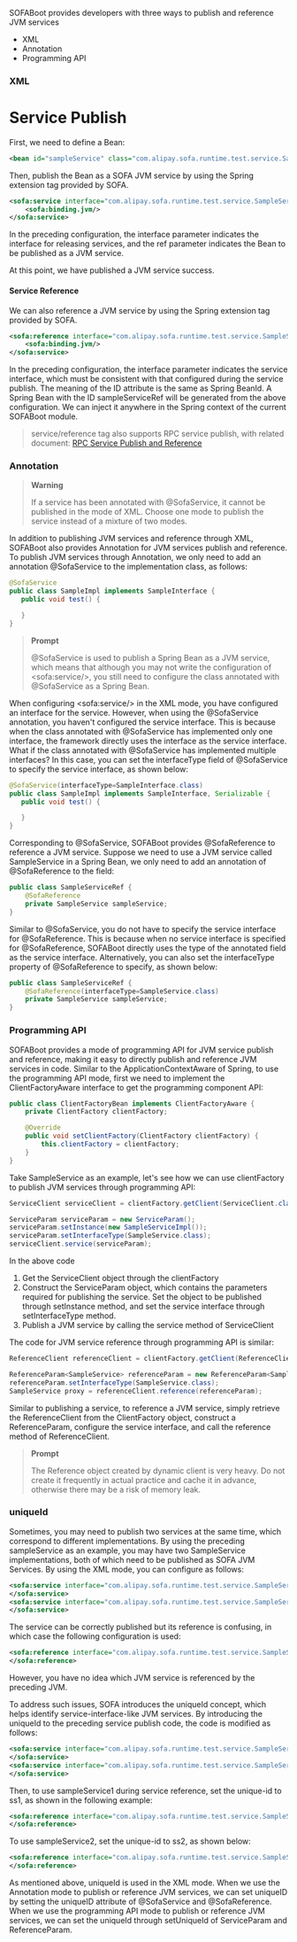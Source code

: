 ﻿SOFABoot provides developers with three ways to publish and reference JVM services

- XML
- Annotation
- Programming API

### XML

# Service Publish

First, we need to define a Bean:

```xml
<bean id="sampleService" class="com.alipay.sofa.runtime.test.service.SampleServiceImpl">
```

Then, publish the Bean as a SOFA JVM service by using the Spring extension tag provided by SOFA.

```xml
<sofa:service interface="com.alipay.sofa.runtime.test.service.SampleService" ref="sampleService">
	<sofa:binding.jvm/>
</sofa:service>
```

In the preceding configuration, the interface parameter indicates the interface for releasing services, and the ref parameter indicates the Bean to be published as a JVM service.

At this point, we have published a JVM service success.

#### Service Reference

We can also reference a JVM service by using the Spring extension tag provided by SOFA.

```xml
<sofa:reference interface="com.alipay.sofa.runtime.test.service.SampleService" id="sampleServiceRef">
	<sofa:binding.jvm/>
</sofa:service>
```

In the preceding configuration, the interface parameter indicates the service interface, which must be consistent with that configured during the service publish. The meaning of the ID attribute is the same as Spring BeanId. A Spring Bean with the ID sampleServiceRef will be generated from the above configuration. We can inject it anywhere in the Spring context of the current SOFABoot module.

> service/reference tag also supports RPC service publish, with related document: [RPC Service Publish and Reference](https://github.com/sofastack/sofa-rpc/wiki/Publish-And-Reference)

### Annotation

> **Warning**
>
> If a service has been annotated with @SofaService, it cannot be published in the mode of XML. Choose one mode to publish the service instead of a mixture of two modes.

In addition to publishing JVM services and reference through XML, SOFABoot also provides Annotation for JVM services publish and reference. To publish JVM services through Annotation, we only need to add an annotation @SofaService to the implementation class, as follows:

```java
@SofaService
public class SampleImpl implements SampleInterface {
   public void test() {

   }
}
```

> **Prompt**
>
> @SofaService is used to publish a Spring Bean as a JVM service, which means that although you may not write the configuration of \<sofa:service/\>, you still need to configure the class annotated with @SofaService as a Spring Bean.

When configuring \<sofa:service/\> in the XML mode, you have configured an interface for the service. However, when using the @SofaService annotation, you haven't configured the service interface. This is because when the class annotated with @SofaService has implemented only one interface, the framework directly uses the interface as the service interface. What if the class annotated with @SofaService has implemented multiple interfaces? In this case, you can set the interfaceType field of @SofaService to specify the service interface, as shown below:

```java
@SofaService(interfaceType=SampleInterface.class)
public class SampleImpl implements SampleInterface, Serializable {
   public void test() {

   }
}
```

Corresponding to @SofaService, SOFABoot provides @SofaReference to reference a JVM service. Suppose we need to use a JVM service called SampleService in a Spring Bean, we only need to add an annotation of @SofaReference to the field:

```java
public class SampleServiceRef {
    @SofaReference
    private SampleService sampleService;
}
```

Similar to @SofaService, you do not have to specify the service interface for @SofaReference. This is because when no service interface is specified for @SofaReference, SOFABoot directly uses the type of the annotated field as the service interface. Alternatively, you can also set the interfaceType property of @SofaReference to specify, as shown below:

```java
public class SampleServiceRef {
    @SofaReference(interfaceType=SampleService.class)
    private SampleService sampleService;
}
```

### Programming API

SOFABoot provides a mode of programming API for JVM service publish and reference, making it easy to directly publish and reference JVM services in code. Similar to the ApplicationContextAware of Spring, to use the programming API mode, first we need to implement the ClientFactoryAware interface to get the programming component API:

```java
public class ClientFactoryBean implements ClientFactoryAware {
    private ClientFactory clientFactory;

    @Override
    public void setClientFactory(ClientFactory clientFactory) {
        this.clientFactory = clientFactory;
    }
}
```

Take SampleService as an example, let's see how we can use clientFactory to publish JVM services through programming API:

```java
ServiceClient serviceClient = clientFactory.getClient(ServiceClient.class);

ServiceParam serviceParam = new ServiceParam();
serviceParam.setInstance(new SampleServiceImpl());
serviceParam.setInterfaceType(SampleService.class);
serviceClient.service(serviceParam);
```

In the above code

1. Get the ServiceClient object through the clientFactory
2. Construct the ServiceParam object, which contains the parameters required for publishing the service. Set the object to be published through setInstance method, and set the service interface through setInterfaceType method.
3. Publish a JVM service by calling the service method of ServiceClient

The code for JVM service reference through programming API is similar:

```java
ReferenceClient referenceClient = clientFactory.getClient(ReferenceClient.class);

ReferenceParam<SampleService> referenceParam = new ReferenceParam<SampleService>();
referenceParam.setInterfaceType(SampleService.class);
SampleService proxy = referenceClient.reference(referenceParam);
```

Similar to publishing a service, to reference a JVM service, simply retrieve the ReferenceClient from the ClientFactory object, construct a ReferenceParam, configure the service interface, and call the reference method of ReferenceClient.

> **Prompt**
> 
> The Reference object created by dynamic client is very heavy. Do not create it frequently in actual practice and cache it in advance, otherwise there may be a risk of memory leak.

### uniqueId

Sometimes, you may need to publish two services at the same time, which correspond to different implementations. By using the preceding sampleService as an example, you may have two SampleService implementations, both of which need to be published as SOFA JVM Services. By using the XML mode, you can configure as follows:

```xml
<sofa:service interface="com.alipay.sofa.runtime.test.service.SampleService" ref="sampleService1">
</sofa:service>
<sofa:service interface="com.alipay.sofa.runtime.test.service.SampleService" ref="sampleService2">
</sofa:service>
```

The service can be correctly published but its reference is confusing, in which case the following configuration is used:

```xml
<sofa:reference interface="com.alipay.sofa.runtime.test.service.SampleService" id="sampleService">
</sofa:reference>
```

However, you have no idea which JVM service is referenced by the preceding JVM.

To address such issues, SOFA introduces the uniqueId concept, which helps identify service-interface-like JVM services. By introducing the uniqueId to the preceding service publish code, the code is modified as follows:

```xml
<sofa:service interface="com.alipay.sofa.runtime.test.service.SampleService" ref="sampleService1" unique-id="ss1">
</sofa:service>
<sofa:service interface="com.alipay.sofa.runtime.test.service.SampleService" ref="sampleService2" unique-id="ss2">
</sofa:service>
```

Then, to use sampleService1 during service reference, set the unique-id to ss1, as shown in the following example:

```xml
<sofa:reference interface="com.alipay.sofa.runtime.test.service.SampleService" id="sampleService" unique-id="ss1">
</sofa:reference>
```

To use sampleService2, set the unique-id to ss2, as shown below:

```xml
<sofa:reference interface="com.alipay.sofa.runtime.test.service.SampleService" id="sampleService" unique-id="ss2">
</sofa:reference>
```

As mentioned above, uniqueId is used in the XML mode. When we use the Annotation mode to publish or reference JVM services, we can set uniqueID by setting the uniqueID attribute of @SofaService and @SofaReference. When we use the programming API mode to publish or reference JVM services, we can set the uniqueId through setUniqueId of ServiceParam and ReferenceParam.
